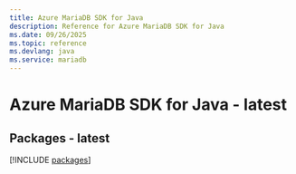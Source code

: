 ```yaml
---
title: Azure MariaDB SDK for Java
description: Reference for Azure MariaDB SDK for Java
ms.date: 09/26/2025
ms.topic: reference
ms.devlang: java
ms.service: mariadb
---
```

# Azure MariaDB SDK for Java - latest
## Packages - latest
[!INCLUDE [packages](mariadb-index.md)]